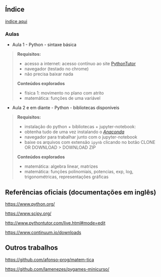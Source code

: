 ## Índice

[índice aqui](http://nbviewer.jupyter.org/github/iurisegtovich/PyMedioBR/blob/master/index.ipynb)

### Aulas

* Aula 1 - Python - sintaxe básica

> **Requisitos:**
>
>- acesso a internet: acesso contínuo ao site [PythonTutor](http://www.pythontutor.com/live.html#mode=edit)
>- navegador (testado no chrome)
>- não precisa baixar nada
>
> **Conteúdos explorados**
>
>- física 1: movimento no plano com atrito
>- matemática: funções de uma variável

* Aula 2 e em diante - Python - bibliotecas disponíveis

> **Requisitos:**
>
>- instalação do python + bibliotecas + jupyter-notebook:
>- obtenha tudo de uma vez instalando o   [*Anaconda*](https://www.continuum.io/downloads)
>- navegador para trabalhar junto com o jupyter-notebook
>- baixe os arquivos com extensão `ipynb` clicando no botão CLONE OR DOWNLOAD  > DOWNLOAD ZIP
>
> **Conteúdos explorados**
>
>- matemática: algebra linear, matrizes
>- matemática: funções polinomiais, potencias, exp, log, trigonométricas, representações gráficas

## Referências oficiais (documentações em inglês)

https://www.python.org/

https://www.scipy.org/

http://www.pythontutor.com/live.html#mode=edit

https://www.continuum.io/downloads

## Outros trabalhos

https://github.com/afonso-prog/matem-tica

https://github.com/lamenezes/pygames-minicurso/
